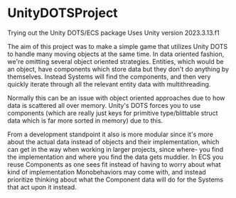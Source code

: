 # UnityDOTSProject
Trying out the Unity DOTS/ECS package
Uses Unity version 2023.3.13.f1

The aim of this project was to make a simple game that utilizes Unity DOTS to handle many moving objects at the same time.
In data oriented fashion, we're omitting several object oriented strategies. Entities, which would be an object, have components which store data but they don't do anything by themselves.
Instead Systems will find the components, and then very quickly iterate through all the relevant entity data with multithreading.

Normally this can be an issue with object oriented approaches due to how data is scattered all over memory.
Unity's DOTS forces you to use components (which are really just keys for primitive type/blittable struct data which is far more sorted in memory) due to this.

From a development standpoint it also is more modular since it's more about the actual data instead of objects and their implementation, which can get in the way when working in larger projects, since where-
you find the implementation and where you find the data gets muddier. In ECS you reuse Components as one sees fit instead of having to worry about what kind of implementation Monobehaviors may come with, and instead prioritize thinking about what the Component data will do for the Systems that act upon it instead.
